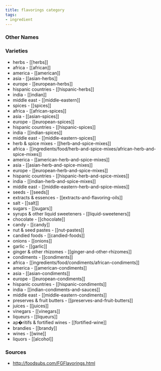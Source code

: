 ```yaml
---
title: flavorings category
tags:
- ingredient
---
```



### Other Names


### Varieties

* herbs - [[herbs]]
* africa - [[african]]
* america - [[american]]
* asia - [[asian-herbs]]
* europe - [[european-herbs]]
* hispanic countries - [[hispanic-herbs]]
* india - [[indian]]
* middle east - [[middle-eastern]]
* spices - [[spices]]
* africa - [[african-spices]]
* asia - [[asian-spices]]
* europe - [[european-spices]]
* hispanic countries - [[hispanic-spices]]
* india - [[indian-spices]]
* middle east - [[middle-eastern-spices]]
* herb & spice mixes - [[herb-and-spice-mixes]]
* africa - [[ingredients/food/herb-and-spice-mixes/african-herb-and-spice-mixes]]
* america - [[american-herb-and-spice-mixes]]
* asia - [[asian-herb-and-spice-mixes]]
* europe - [[european-herb-and-spice-mixes]]
* hispanic countries - [[hispanic-herb-and-spice-mixes]]
* india - [[indian-herb-and-spice-mixes]]
* middle east - [[middle-eastern-herb-and-spice-mixes]]
* seeds - [[seeds]]
* extracts & essences - [[extracts-and-flavoring-oils]]
* salt - [[salt]]
* sugars - [[sugars]]
* syrups & other liquid sweeteners - [[liquid-sweeteners]]
* chocolate - [[chocolate]]
* candy - [[candy]]
* nut & seed pastes - [[nut-pastes]]
* candied foods - [[candied-foods]]
* onions - [[onions]]
* garlic - [[garlic]]
* ginger & other rhizomes - [[ginger-and-other-rhizomes]]
* condiments - [[condiments]]
* africa - [[ingredients/food/condiments/african-condiments]]
* america - [[american-condiments]]
* asia - [[asian-condiments]]
* europe - [[european-condiments]]
* hispanic countries - [[hispanic-condiments]]
* india - [[indian-condiments-and-sauces]]
* middle east - [[middle-eastern-condiments]]
* preserves & fruit butters - [[preserves-and-fruit-butters]]
* juices - [[juices]]
* vinegars - [[vinegars]]
* liqueurs - [[liqueurs]]
* ap�ritifs & fortified wines - [[fortified-wine]]
* brandies - [[brandy]]
* wines - [[wine]]
* liquors - [[alcohol]]

### Sources
* http://foodsubs.com/FGFlavorings.html
